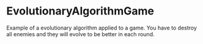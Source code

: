 # EvolutionaryAlgorithmGame
Example of a evolutionary algorithm applied to a game. You have to destroy all enemies and they will evolve to be better in each round.
